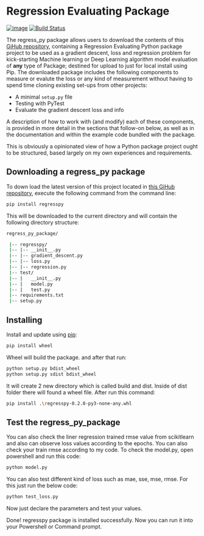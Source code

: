 # Regression Evaluating Package 

[![image](https://img.shields.io/pypi/v/py-package-template.svg)](#)
[![Build Status](https://travis-ci.org/AlexIoannides/py-package-template.svg?branch=master)](#)

The regress_py package allows users to download the contents of this [GiHub repository](https://github.com/kowshir-bitto/regresspy/tree/kowshir-bitto),  containing a Regression Evaluating Python package project to be used as a gradient descent, loss and regression problem for kick-starting Machine learning or Deep Learning algorithm model evaluation of **any** type of Package; destined for upload to just for local install using Pip. The downloaded package includes the following components to measure or evalute the loss or any kind of measurement without having to spend time cloning existing set-ups from other projects:

- A minimal `setup.py` file
- Testing with PyTest
- Evaluate the gradient descent loss and info

A description of how to work with (and modify) each of these components, is provided in more detail in the sections that follow-on below, as well as in the documentation and within the example code bundled with the package.

This is obviously a opinionated view of how a Python package project ought to be structured, based largely on my own experiences and requirements.



## Downloading a regress_py package

To down load the latest version of this project located in [this GiHub repository](https://github.com/kowshir-bitto/regresspy/tree/kowshir-bitto), execute the following command from the command line:

```bash
pip install regresspy
```

This will be downloaded to the current directory and will contain the following directory structure:

```bash
regress_py_package/

 |-- regresspy/
 |-- |-- __init__.py
 |-- |-- gradient_descent.py
 |-- |-- loss.py
 |-- |-- regression.py
 |-- test/
 |-- |   __init__.py
 |-- |   model.py
 |-- |   test.py
 |-- requirements.txt
 |-- setup.py
```
## Installing

Install and update using [pip](https://pip.pypa.io/en/stable/quickstart/):

```bash
pip install wheel
```
Wheel will build the package. and after that run: 

```bash
python setup.py bdist_wheel
python setup.py sdist bdist_wheel

```
It will create 2 new directory which is called build and dist. Inside of dist folder there will found a wheel file. After run this command:
```bash
pip install .\regresspy-0.2.0-py3-none-any.whl
```
## Test the regress_py_package

You can also check the liner regression trained rmse value from scikitlearn and also can observe loss values according to the epochs. You can also check your train rmse according to my code. To check the model.py, open powershell and run this code:

```bash
python model.py
```
You can also test different kind of loss such as  mae, sse, mse, rmse. For this just run the below code: 
```bash
python test_loss.py
```

Now just declare the parameters and test your values.

Done! regresspy package is installed successfully. Now you can run it into your Powershell or Command prompt.
